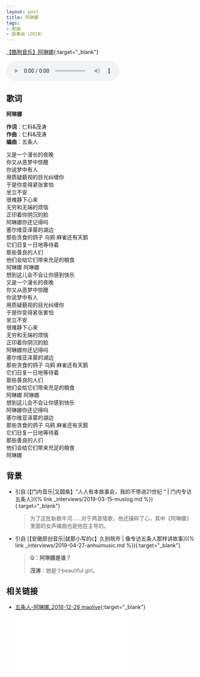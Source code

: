```yaml
---
layout: post
title: 阿琳娜
tags:
- 歌曲
- 故事会（2018）
---
```


[【酷狗音乐】阿琳娜](https://www.kugou.com/song/#hash=494AED14DAA59A575BD4471EDE35D69F&album_id=15435451){:target="_blank"}

<audio controls autoplay loop  src="https://onedrive.gimhoy.com/1drv/aHR0cHM6Ly8xZHJ2Lm1zL3UvcyFBbXVjeFU4NF9vc3NoRU8xSXNvUmYxTFlUNzIz.flac">
您的浏览器不支持 audio 标签。
</audio>

## 歌词

**阿琳娜**

**作词**：仁科&茂涛  
**作曲**：仁科&茂涛  
**编曲**：五条人

又是一个漫长的夜晚  
你又从恶梦中惊醒  
你说梦中有人  
用质疑藐视的目光纠缠你  
于是你变得紧张害怕  
坐立不安  
很难静下心来  
无穷和无端的烦恼  
正印着你阴沉的脸  
阿琳娜你还记得吗  
塞尔维亚泽蒙的湖边  
那些贪食的鸽子 乌鸦 麻雀还有天鹅  
它们日复一日地等待着  
那些善良的人们  
他们会给它们带来充足的粮食  
阿琳娜 阿琳娜  
想到这儿会不会让你感到快乐  
又是一个漫长的夜晚  
你又从恶梦中惊醒  
你说梦中有人  
用质疑藐视的目光纠缠你  
于是你变得紧张害怕  
坐立不安  
很难静下心来  
无穷和无端的烦恼  
正印着你阴沉的脸  
阿琳娜你还记得吗  
塞尔维亚泽蒙的湖边  
那些贪食的鸽子 乌鸦 麻雀还有天鹅  
它们日复一日地等待着  
那些善良的人们  
他们会给它们带来充足的粮食  
阿琳娜 阿琳娜  
想到这儿会不会让你感到快乐  
阿琳娜你还记得吗  
塞尔维亚泽蒙的湖边  
那些贪食的鸽子 乌鸦 麻雀还有天鹅  
它们日复一日地等待着  
那些善良的人们  
他们会给它们带来充足的粮食  
阿琳娜

## 背景
* 引自 [【门内音乐\|又圆紫】“人人有本故事会，我的不带进21世纪 ” \| 门内专访五条人]({% link _interviews/2019-03-15-muslog.md %}){:target="_blank"}
  
  > 为了这批新歌牛河……对于两首情歌，他还操碎了心，其中《阿琳娜》里面的女声编曲也是他在主导的。

* 引自 [【安徽原创音乐\|就那小写的c】久别皖市 \| 像专访五条人那样讲故事]({% link _interviews/2019-04-27-anhuimusic.md %}){:target="_blank"}
  
  > **Q：阿琳娜是谁？**
  > 
  > **茂涛**：她是个beautiful girl。

## 相关链接

* [五条人-阿琳娜_2018-12-28 maolive](https://www.bilibili.com/video/BV1gt411B7w3?from=search&seid=13884573252606029984){:target="_blank"}

  <div class="iframe-container"><iframe class="responsive-iframe" src="//player.bilibili.com/player.html?aid=39602564&bvid=BV1gt411B7w3&cid=69566123&page=1" frameborder="no" allowfullscreen="true"></iframe></div>
  